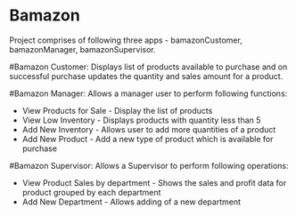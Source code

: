 # Bamazon
Project comprises of following three apps - 
bamazonCustomer, bamazonManager, bamazonSupervisor.

#Bamazon Customer:
Displays list of products available to purchase and on successful purchase updates the quantity and sales amount for a product.

#Bamazon Manager:
Allows a manager user to perform following functions:
 - View Products for Sale - Display the list of products
 - View Low Inventory - Displays products with quantity less than 5
 - Add New Inventory  - Allows user to add more quantities of a product
 - Add New Product - Add a new type of product which is available for purchase
 
#Bamazon Supervisor:
Allows a Supervisor to perform following operations:
 - View Product Sales by department - Shows the sales and profit data for product grouped by each department
 - Add New Department - Allows adding of a new department
